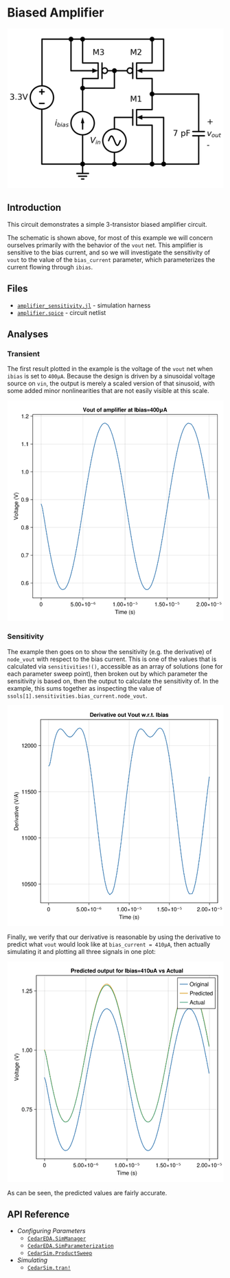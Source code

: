 # Biased Amplifier

![Biased Amplifier Circuit Diagram](./images/amplifier.png)

## Introduction

This circuit demonstrates a simple 3-transistor biased amplifier circuit.

The schematic is shown above, for most of this example we will concern ourselves primarily with the behavior of the `vout` net.
This amplifier is sensitive to the bias current, and so we will investigate the sensitivity of `vout` to the value of the `bias_current` parameter, which parameterizes the current flowing through `ibias`.

## Files

 - [`amplifier_sensitivity.jl`](./amplifier_sensitivity.jl) - simulation harness
 - [`amplifier.spice`](./amplifier.spice) - circuit netlist

## Analyses

### Transient

The first result plotted in the example is the voltage of the `vout` net when `ibias` is set to `400μA`.
Because the design is driven by a sinusoidal voltage source on `vin`, the output is merely a scaled version of that sinusoid, with some added minor nonlinearities that are not easily visible at this scale.

![Biased Amplifier Transient Analysis](./images/vout.png)

### Sensitivity

The example then goes on to show the sensitivity (e.g. the derivative) of `node_vout` with respect to the bias current.
This is one of the values that is calculated via `sensitivities!()`, accessible as an array of solutions (one for each parameter sweep point), then broken out by which parameter the sensitivity is based on, then the output to calculate the sensitivity of.
In the example, this sums together as inspecting the value of `ssols[1].sensitivities.bias_current.node_vout`.

![Biased Amplifier Sensitivity Analysis](./images/vout_derivative.png)

Finally, we verify that our derivative is reasonable by using the derivative to predict what `vout` would look like at `bias_current = 410μA`, then actually simulating it and plotting all three signals in one plot:

![Biased Amplifier Sensitivity Comparison](./images/predicted_vs_actual.png)

As can be seen, the predicted values are fairly accurate.

## API Reference
  - _Configuring Parameters_
     - [`CedarEDA.SimManager`](@ref)
     - [`CedarEDA.SimParameterization`](@ref)
     - [`CedarSim.ProductSweep`](@ref)
  - _Simulating_
     - [`CedarSim.tran!`](@ref)
